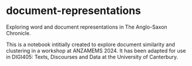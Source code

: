 # document-representations
Exploring word and document representations in The Anglo-Saxon Chronicle.

This is a notebook intitially created to explore document similarity and clustering in a workshop at ANZAMEMS 2024. It has been adapted for use in DIGI405: Texts, Discourses and Data at the University of Canterbury.
